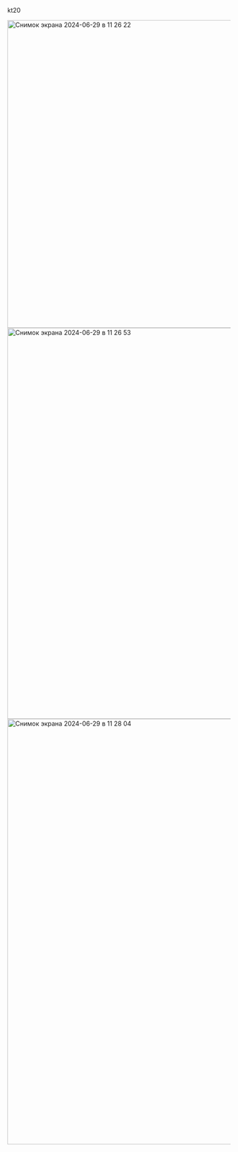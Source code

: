 ﻿kt20

<img width="695" alt="Снимок экрана 2024-06-29 в 11 26 22" src="https://github.com/PhilinVeselov/ado2/assets/110721135/023a91d9-14c0-4891-a63b-209b5b296c2c">

<img width="883" alt="Снимок экрана 2024-06-29 в 11 26 53" src="https://github.com/PhilinVeselov/ado2/assets/110721135/41f3da71-d890-4180-a598-4f06d1433874">

<img width="961" alt="Снимок экрана 2024-06-29 в 11 28 04" src="https://github.com/PhilinVeselov/ado2/assets/110721135/7787daac-7dba-49d3-b2aa-3e99dbae24a6">